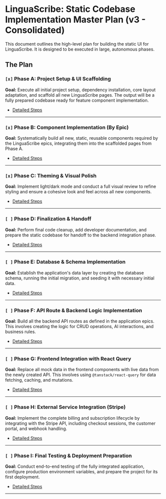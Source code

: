 
# **LinguaScribe: Static Codebase Implementation Master Plan (v3 - Consolidated)**

This document outlines the high-level plan for building the static UI for LinguaScribe. It is designed to be executed in large, autonomous phases.

## **The Plan**

### `[x]` Phase A: Project Setup & UI Scaffolding
**Goal:** Execute all initial project setup, dependency installation, core layout adaptation, and scaffold all new LinguaScribe pages. The output will be a fully prepared codebase ready for feature component implementation.

*   [Detailed Steps](./docs/phases/phase-a-setup-and-scaffolding.md)

---
### `[x]` Phase B: Component Implementation (By Epic)
**Goal:** Systematically build all new, static, reusable components required by the LinguaScribe epics, integrating them into the scaffolded pages from Phase A.

*   [Detailed Steps](./docs/phases/phase-b-component-implementation.md)

---
### `[x]` Phase C: Theming & Visual Polish
**Goal:** Implement light/dark mode and conduct a full visual review to refine styling and ensure a cohesive look and feel across all new components.

*   [Detailed Steps](./docs/phases/phase-c-theming-and-polish.md)

---
### `[ ]` Phase D: Finalization & Handoff
**Goal:** Perform final code cleanup, add developer documentation, and prepare the static codebase for handoff to the backend integration phase.

*   [Detailed Steps](./docs/phases/phase-d-finalization-and-handoff.md)

---
### `[ ]` Phase E: Database & Schema Implementation
**Goal:** Establish the application's data layer by creating the database schema, running the initial migration, and seeding it with necessary initial data.

*   [Detailed Steps](./docs/phases/phase-e-database-and-schema.md)

---
### `[ ]` Phase F: API Route & Backend Logic Implementation
**Goal:** Build all the backend API routes as defined in the application epics. This involves creating the logic for CRUD operations, AI interactions, and business rules.

*   [Detailed Steps](./docs/phases/phase-f-api-implementation.md)

---
### `[ ]` Phase G: Frontend Integration with React Query
**Goal:** Replace all mock data in the frontend components with live data from the newly created API. This involves using `@tanstack/react-query` for data fetching, caching, and mutations.

*   [Detailed Steps](./docs/phases/phase-g-frontend-integration.md)

---
### `[ ]` Phase H: External Service Integration (Stripe)
**Goal:** Implement the complete billing and subscription lifecycle by integrating with the Stripe API, including checkout sessions, the customer portal, and webhook handling.

*   [Detailed Steps](./docs/phases/phase-h-stripe-integration.md)

---
### `[ ]` Phase I: Final Testing & Deployment Preparation
**Goal:** Conduct end-to-end testing of the fully integrated application, configure production environment variables, and prepare the project for its first deployment.

*   [Detailed Steps](./docs/phases/phase-i-testing-and-deployment.md)

---